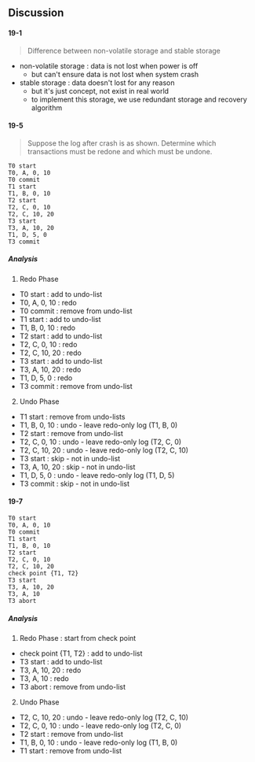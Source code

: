 ## Discussion

#### 19-1
> Difference between non-volatile storage and stable storage

- non-volatile storage : data is not lost when power is off
  - but can't ensure data is not lost when system crash
- stable storage : data doesn't lost for any reason
  - but it's just concept, not exist in real world
  - to implement this storage, we use redundant storage and recovery algorithm

#### 19-5
> Suppose the log after crash is as shown. Determine which transactions must be redone and which must be undone.
```
T0 start
T0, A, 0, 10
T0 commit
T1 start
T1, B, 0, 10
T2 start
T2, C, 0, 10
T2, C, 10, 20
T3 start
T3, A, 10, 20
T1, D, 5, 0
T3 commit
```

##### Analysis
1. Redo Phase
  - T0 start : add to undo-list
  - T0, A, 0, 10 : redo
  - T0 commit : remove from undo-list
  - T1 start : add to undo-list
  - T1, B, 0, 10 : redo
  - T2 start : add to undo-list
  - T2, C, 0, 10 : redo
  - T2, C, 10, 20 : redo
  - T3 start : add to undo-list
  - T3, A, 10, 20 : redo
  - T1, D, 5, 0 : redo
  - T3 commit : remove from undo-list
2. Undo Phase
  - T1 start : remove from undo-lists
  - T1, B, 0, 10 : undo - leave redo-only log (T1, B, 0)
  - T2 start : remove from undo-list
  - T2, C, 0, 10 : undo - leave redo-only log (T2, C, 0)
  - T2, C, 10, 20 : undo - leave redo-only log (T2, C, 10)
  - T3 start : skip - not in undo-list
  - T3, A, 10, 20 : skip - not in undo-list
  - T1, D, 5, 0 : undo - leave redo-only log (T1, D, 5)
  - T3 commit : skip - not in undo-list
  
#### 19-7
```
T0 start
T0, A, 0, 10
T0 commit
T1 start
T1, B, 0, 10
T2 start
T2, C, 0, 10
T2, C, 10, 20
check point {T1, T2}
T3 start
T3, A, 10, 20
T3, A, 10
T3 abort
```
##### Analysis
1. Redo Phase : start from check point
  - check point {T1, T2} : add to undo-list
  - T3 start : add to undo-list
  - T3, A, 10, 20 : redo
  - T3, A, 10 : redo
  - T3 abort : remove from undo-list
2. Undo Phase
  - T2, C, 10, 20 : undo - leave redo-only log (T2, C, 10)
  - T2, C, 0, 10 : undo - leave redo-only log (T2, C, 0)
  - T2 start : remove from undo-list
  - T1, B, 0, 10 : undo - leave redo-only log (T1, B, 0)
  - T1 start : remove from undo-list